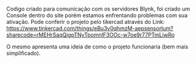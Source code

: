 Codigo criado para comunicação com os servidores Blynk, foi criado um Console dentro do site porém estamos enfrentando problemas com sua ativação.
Pode conferir o projeto pelo tikercad através do Link:
https://www.tinkercad.com/things/eBu3v0qhmzM-aepsensorlum?sharecode=rMEHrSaqQigpTNyTpomnlF3OOc-w7oe9r77PTmLiwRo

O mesmo apresenta uma ideia de como o projeto funcionaria (bem mais simplificado).
